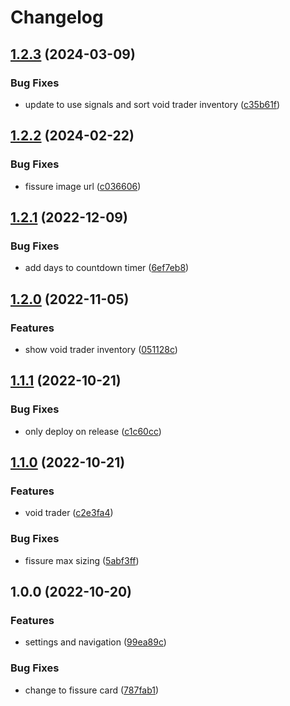 # Changelog

## [1.2.3](https://github.com/cory-evans/custom-warframe-hub/compare/v1.2.2...v1.2.3) (2024-03-09)


### Bug Fixes

* update to use signals and sort void trader inventory ([c35b61f](https://github.com/cory-evans/custom-warframe-hub/commit/c35b61fffe3188195ebf7b726e773281d1e09c55))

## [1.2.2](https://github.com/cory-evans/custom-warframe-hub/compare/v1.2.1...v1.2.2) (2024-02-22)


### Bug Fixes

* fissure image url ([c036606](https://github.com/cory-evans/custom-warframe-hub/commit/c036606f5cc2f09799707de674685ea1b2489827))

## [1.2.1](https://github.com/cory-evans/custom-warframe-hub/compare/v1.2.0...v1.2.1) (2022-12-09)


### Bug Fixes

* add days to countdown timer ([6ef7eb8](https://github.com/cory-evans/custom-warframe-hub/commit/6ef7eb8ad07729ca63b2ed4568c1fb966baf2b03))

## [1.2.0](https://github.com/cory-evans/custom-warframe-hub/compare/v1.1.1...v1.2.0) (2022-11-05)


### Features

* show void trader inventory ([051128c](https://github.com/cory-evans/custom-warframe-hub/commit/051128c9c543e16cc596c3a0e8ab22fb4f46676c))

## [1.1.1](https://github.com/cory-evans/custom-warframe-hub/compare/v1.1.0...v1.1.1) (2022-10-21)


### Bug Fixes

* only deploy on release ([c1c60cc](https://github.com/cory-evans/custom-warframe-hub/commit/c1c60ccd64ff85c4b85ec4db6214a64ccb8ab26e))

## [1.1.0](https://github.com/cory-evans/custom-warframe-hub/compare/v1.0.0...v1.1.0) (2022-10-21)


### Features

* void trader ([c2e3fa4](https://github.com/cory-evans/custom-warframe-hub/commit/c2e3fa461e7429215cbbbf170f42d5b96baae1d5))


### Bug Fixes

* fissure max sizing ([5abf3ff](https://github.com/cory-evans/custom-warframe-hub/commit/5abf3ffb5415017eb2c5bf4179367b849b83b4af))

## 1.0.0 (2022-10-20)


### Features

* settings and navigation ([99ea89c](https://github.com/cory-evans/custom-warframe-hub/commit/99ea89c96ec185ab8f6c157decc59977e78c141f))


### Bug Fixes

* change to fissure card ([787fab1](https://github.com/cory-evans/custom-warframe-hub/commit/787fab1f1b9e9a36523e8d3934564be884f9c608))
